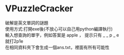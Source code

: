 # VPuzzleCracker

破解是英文單詞的謎題  
使用方式:打開exe後(不放心可以自己用python編譯執行)  
輸入想查詢的單字，例如答案是 apple ， 提示只有 _ _ p _ e  
就打2p1e  
在相同資料夾下會生成一個ans.txt，裡面有所有可能性  
